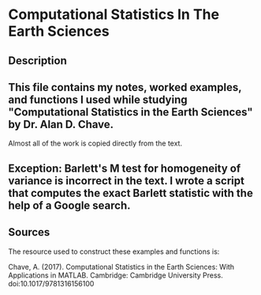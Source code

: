 # Computational Statistics In  The Earth Sciences
## Description
This file contains my notes, worked examples, and functions I used while
studying "Computational Statistics in the Earth Sciences" by Dr. Alan D.
Chave.
-----------------------------------------------
Almost all of the work is copied directly from the text.

Exception: Barlett's M test for homogeneity of variance is incorrect in
the text. I wrote a script that computes the exact Barlett statistic
with the help of a Google search.
-----------------------------------------------
## Sources
The resource used to construct these examples and functions is:

Chave, A. (2017). Computational Statistics in the Earth Sciences: With 
Applications in MATLAB. Cambridge: Cambridge University Press. 
doi:10.1017/9781316156100
